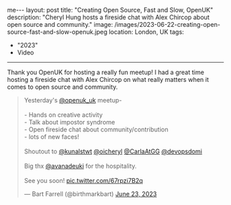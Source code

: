 me---
layout: post
title: "Creating Open Source, Fast and Slow, OpenUK"
description: "Cheryl Hung hosts a fireside chat with Alex Chircop about open source and community."
image: /images/2023-06-22-creating-open-source-fast-and-slow-openuk.jpeg
location: London, UK
tags:
  - "2023"
  - Video
---

Thank you OpenUK for hosting a really fun meetup! I had a great time hosting a fireside chat with Alex Chircop on what really matters when it comes to open source and community.

<blockquote class="twitter-tweet" data-dnt="true"><p lang="en" dir="ltr">Yesterday&#39;s <a href="https://twitter.com/openuk_uk?ref_src=twsrc%5Etfw">@openuk_uk</a> meetup-<br><br>- Hands on creative activity<br>- Talk about impostor syndrome <br>- Open fireside chat about community/contribution <br>- lots of new faces!<br><br>Shoutout to <a href="https://twitter.com/kunalstwt?ref_src=twsrc%5Etfw">@kunalstwt</a> <a href="https://twitter.com/oicheryl?ref_src=twsrc%5Etfw">@oicheryl</a> <a href="https://twitter.com/CarlaAtGG?ref_src=twsrc%5Etfw">@CarlaAtGG</a> <a href="https://twitter.com/devopsdomi?ref_src=twsrc%5Etfw">@devopsdomi</a> <br><br>Big thx <a href="https://twitter.com/avanadeuki?ref_src=twsrc%5Etfw">@avanadeuki</a> for the hospitality. <br><br>See you soon! <a href="https://t.co/67rpzi7B2q">pic.twitter.com/67rpzi7B2q</a></p>&mdash; Bart Farrell (@birthmarkbart) <a href="https://twitter.com/birthmarkbart/status/1672189073283227648?ref_src=twsrc%5Etfw">June 23, 2023</a></blockquote> <script async src="https://platform.twitter.com/widgets.js" charset="utf-8"></script>
